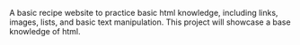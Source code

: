 A basic recipe website to practice basic html knowledge, including links, images, lists, and basic text manipulation. This project will showcase a base knowledge of html.